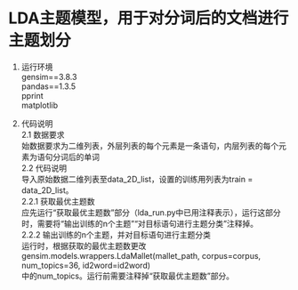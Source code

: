 # LDA主题模型，用于对分词后的文档进行主题划分
1. 运行环境  
                gensim==3.8.3  
                pandas==1.3.5  
                pprint  
                matplotlib  
   
2. 代码说明  
2.1 数据要求  
  始数据要求为二维列表，外层列表的每个元素是一条语句，内层列表的每个元素为语句分词后的单词  
2.2 代码说明  
  导入原始数据二维列表至data_2D_list，设置的训练用列表为train = data_2D_list。  
  2.2.1 获取最优主题数  
    应先运行“获取最优主题数”部分（lda_run.py中已用注释表示），运行这部分时，需要将“输出训练的n个主题”“对目标语句进行主题分类”注释掉。   
  2.2.2 输出训练的n个主题，并对目标语句进行主题分类  
    运行时，根据获取的最优主题数更改  
            gensim.models.wrappers.LdaMallet(mallet_path, corpus=corpus, num_topics=36, id2word=id2word)  
    中的num_topics。运行前需要注释掉“获取最优主题数”部分。  
